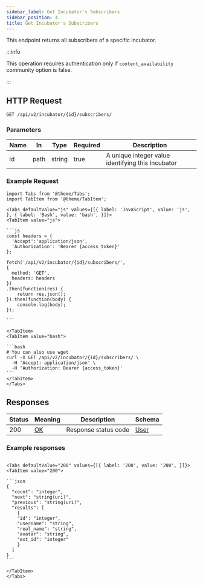 ```yaml
---
sidebar_label: Get Incubator's Subscribers
sidebar_position: 4
title: Get Incubator's Subscribers
---
```


This endpoint returns all subscribers of a specific incubator.

:::info

This operation requires authentication only if `content_availability` community option is false.

:::

## HTTP Request

`GET /api/v2/incubator/{id}/subscribers/`

### Parameters

|Name|In|Type|Required|Description|
|---|---|---|---|---|
|id|path|string|true|A unique integer value identifying this Incubator|

### Example Request

````mdx-code-block
import Tabs from '@theme/Tabs';
import TabItem from '@theme/TabItem';

<Tabs defaultValue="js" values={[{ label: 'JavaScript', value: 'js', }, { label: 'Bash', value: 'bash', }]}>
<TabItem value="js">

```js
const headers = {
  'Accept':'application/json',
  'Authorization': 'Bearer {access_token}'
};

fetch('/api/v2/incubator/{id}/subscribers/',
{
  method: 'GET',
  headers: headers
})
.then(function(res) {
    return res.json();
}).then(function(body) {
    console.log(body);
});

```

</TabItem>
<TabItem value="bash">

```bash
# You can also use wget
curl -X GET /api/v2/incubator/{id}/subscribers/ \
  -H 'Accept: application/json' \
  -H 'Authorization: Bearer {access_token}'
```
</TabItem>
</Tabs>
````

## Responses

|Status|Meaning|Description|Schema|
|---|---|---|---|
|200|[OK](https://tools.ietf.org/html/rfc7231#section-6.3.1)|Response status code|[User](/docs/apireference/v2/schemas/user)|

### Example responses


````mdx-code-block

<Tabs defaultValue="200" values={[{ label: '200', value: '200', }]}>
<TabItem value="200">

```json
{
  "count": "integer",
  "next": "string(uri)",
  "previous": "string(uri)",
  "results": [
    {
    "id": "integer",
    "username": "string",
    "real_name": "string",
    "avatar": "string",
    "ext_id": "integer"
    }
  ]
}
```

</TabItem>
</Tabs>
````




